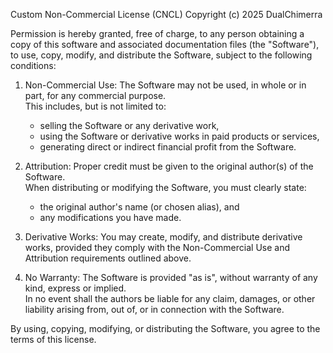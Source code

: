 Custom Non-Commercial License (CNCL)
Copyright (c) 2025 DualChimerra

Permission is hereby granted, free of charge, to any person obtaining a copy of this software and associated documentation files (the "Software"), to use, copy, modify, and distribute the Software, subject to the following conditions:

1. Non-Commercial Use:
   The Software may not be used, in whole or in part, for any commercial purpose.  
   This includes, but is not limited to:
   - selling the Software or any derivative work,  
   - using the Software or derivative works in paid products or services,  
   - generating direct or indirect financial profit from the Software.

2. Attribution:
   Proper credit must be given to the original author(s) of the Software.  
   When distributing or modifying the Software, you must clearly state:
   - the original author's name (or chosen alias), and  
   - any modifications you have made.  

3. Derivative Works:
   You may create, modify, and distribute derivative works, provided they comply with the Non-Commercial Use and Attribution requirements outlined above.

4. No Warranty:
   The Software is provided "as is", without warranty of any kind, express or implied.  
   In no event shall the authors be liable for any claim, damages, or other liability arising from, out of, or in connection with the Software.

By using, copying, modifying, or distributing the Software, you agree to the terms of this license.
